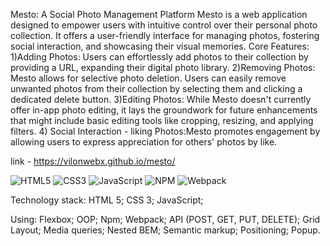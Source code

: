 Mesto: A Social Photo Management Platform Mesto is a web application designed to empower users with intuitive control over their personal photo collection. It offers a user-friendly interface for managing photos, fostering social interaction, and showcasing their visual memories. Core Features:
1)Adding Photos: Users can effortlessly add photos to their collection by providing a URL, expanding their digital photo library.
2)Removing Photos: Mesto allows for selective photo deletion. Users can easily remove unwanted photos from their collection by selecting them and clicking a dedicated delete button.
3)Editing Photos: While Mesto doesn't currently offer in-app photo editing, it lays the groundwork for future enhancements that might include basic editing tools like cropping, resizing, and applying filters. 
4) Social Interaction - liking Photos:Mesto promotes engagement by allowing users to express appreciation for others' photos by like.


link - https://vilonwebx.github.io/mesto/

![HTML5](https://img.shields.io/badge/html5-%23E34F26.svg?style=for-the-badge&logo=html5&logoColor=white) ![CSS3](https://img.shields.io/badge/css3-%231572B6.svg?style=for-the-badge&logo=css3&logoColor=white) 	![JavaScript](https://img.shields.io/badge/javascript-%23323330.svg?style=for-the-badge&logo=javascript&logoColor=%23F7DF1E) ![NPM](https://img.shields.io/badge/NPM-%23CB3837.svg?style=for-the-badge&logo=npm&logoColor=white) ![Webpack](https://img.shields.io/badge/webpack-%238DD6F9.svg?style=for-the-badge&logo=webpack&logoColor=black)

Technology stack: 
HTML 5;
CSS 3;
JavaScript;

Using:
Flexbox;
OOP;
Npm;
Webpack;
API (POST, GET, PUT, DELETE);
Grid Layout;
Media queries;
Nested BEM;
Semantic markup;
Positioning;
Popup.

